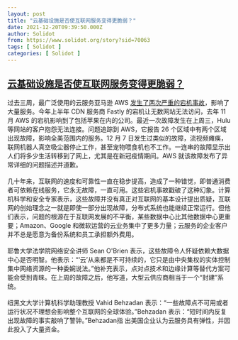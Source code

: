 ```yaml
---
layout: post
title: "云基础设施是否使互联网服务变得更脆弱？"
date: 2021-12-20T09:39:50.000Z
author: Solidot
from: https://www.solidot.org/story?sid=70063
tags: [ Solidot ]
categories: [ Solidot ]
---
```

<!--1639993190000-->
[云基础设施是否使互联网服务变得更脆弱？](https://www.solidot.org/story?sid=70063)
------

<div>
过去三周，最广泛使用的云服务亚马逊 AWS <a href="https://www.nbcnews.com/tech/tech-news/internet-outages-web-concentrations-power-rcna8942" target="_blank">发生了两次严重的宕机事故</a>，影响了大量服务。今年上半年 CDN 服务商 Fastly 的宕机让无数网站无法访问，去年 11 月 AWS 的宕机影响到了包括苹果在内的公司。最近一次故障发生在上周三，Hulu 等网站的客户抱怨无法连接。问题追踪到 AWS，它报告 26 个区域中有两个区域出现故障，影响全美范围内的服务。12 月 7 日发生过类似的故障，流视频瘫痪，联网机器人真空吸尘器停止工作，甚至宠物喂食机也不工作。一连串的故障显示出人们将多少生活转移到了网上，尤其是在新冠疫情期间。AWS 就该故障发布了异常详细的问题描述并道歉。<br><br>几十年来，互联网的速度和可靠性一直在稳步提高，造成了一种错觉，即普通消费者可依赖在线服务，它永无故障，一直可用。这些宕机事故戳破了这种幻象。计算机科学和安全专家表示，这些故障并没有真正对互联网的基本设计提出质疑，互联网的创始理念之一就是即使一部分出现故障，分布式系统也能继续正常运行。但他们表示，问题的根源在于互联网发展的不平衡，某些数据中心比其他数据中心更重要；Amazon、Google 和微软运营的云业务集中了更多力量；云服务的企业客户并不总是愿意为备份系统和员工承担额外费用。<br><br>耶鲁大学法学院网络安全讲师 Sean O'Brien 表示，这些故障令人怀疑依赖大数据中心是否明智。他表示：“‘云’从来都是不可持续的，它只是由中央集权的实体控制集中网络资源的一种委婉说法。”他补充表示，点对点技术和边缘计算等替代方案可能会受到青睐。在上周的故障之后，他写道，大型云供应商相当于一个“封建”系统。<br><br>纽黑文大学计算机科学助理教授 Vahid Behzadan 表示：“一些故障点不可用或者运行状况不理想会影响整个互联网的全球体验。”Behzadan 表示：“短时间内反复出现故障的事实敲响了警钟。”Behzadan指 出美国企业认为云服务具有弹性，并因此投入了大量资金。
</div>
